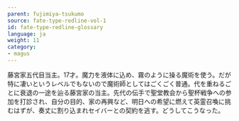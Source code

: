 ```yaml
---
parent: fujimiya-tsukumo
source: fate-type-redline-vol-1
id: fate-type-redline-glossary
language: ja
weight: 11
category:
- magus
---
```


藤宮家五代目当主。17才。魔力を液体に込め、霧のように操る魔術を使う。だが特に凄いというレベルでもないので魔術師としてはごくごく普通。代を重ねるごとに衰退の一途を辿る藤宮家の当主。先代の伝手で聖堂教会から聖杯戦争への参加を打診され、自分の目的、家の再興など、明日への希望に燃えて英霊召喚に挑むはずが、奏丈に割り込まれセイバーとの契約を逃す。どうしてこうなった。
